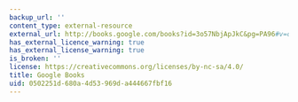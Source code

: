 ```yaml
---
backup_url: ''
content_type: external-resource
external_url: http://books.google.com/books?id=3o57NbjApJkC&pg=PA96#v=onepage
has_external_licence_warning: true
has_external_license_warning: true
is_broken: ''
license: https://creativecommons.org/licenses/by-nc-sa/4.0/
title: Google Books
uid: 0502251d-680a-4d53-969d-a444667fbf16
---
```


